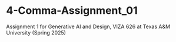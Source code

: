 # 4-Comma-Assignment_01
Assignment 1 for Generative AI and Design, VIZA 626 at Texas A&amp;M University (Spring 2025)
